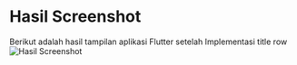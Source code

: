 # Hasil Screenshot

Berikut adalah hasil tampilan aplikasi Flutter setelah Implementasi title row
![Hasil Screenshot](foto4.png)
